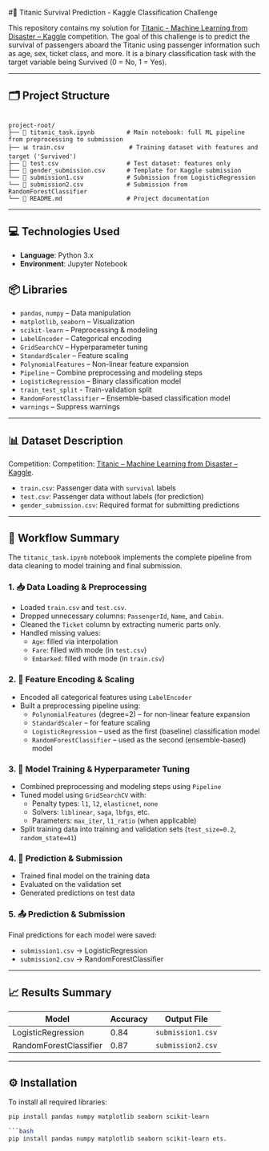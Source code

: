 #🚢 Titanic Survival Prediction - Kaggle Classification Challenge

This repository contains my solution for [Titanic - Machine Learning from Disaster – Kaggle](https://www.kaggle.com/competitions/titanic) competition.
The goal of this challenge is to predict the survival of passengers aboard the Titanic using passenger information such as age, sex, ticket class, and more.
It is a binary classification task with the target variable being Survived (0 = No, 1 = Yes).

---

## 🗂️ Project Structure

```

project-root/
├── 📄 titanic_task.ipynb         # Main notebook: full ML pipeline from preprocessing to submission
├── 📊 train.csv                  # Training dataset with features and target ('Survived')
├── 🧪 test.csv                   # Test dataset: features only
├── 📝 gender_submission.csv      # Template for Kaggle submission
└── 🚀 submission1.csv            # Submission from LogisticRegression
└── 🚀 submission2.csv            # Submission from RandomForestClassifier
└── 📜 README.md                  # Project documentation

```

---

## 💻 Technologies Used

- **Language**: Python 3.x  
- **Environment**: Jupyter Notebook


## 📦 Libraries

- `pandas`, `numpy` – Data manipulation  
- `matplotlib`, `seaborn` – Visualization  
- `scikit-learn` – Preprocessing & modeling
- `LabelEncoder` – Categorical encoding 
- `GridSearchCV` – Hyperparameter tuning  
- `StandardScaler` – Feature scaling 
- `PolynomialFeatures` – Non-linear feature expansion
- `Pipeline` – Combine preprocessing and modeling steps 
- `LogisticRegression` – Binary classification model
- `train_test_split` - Train-validation split
- `RandomForestClassifier` – Ensemble-based classification model
- `warnings` – Suppress warnings

---

## 📊 Dataset Description

Competition: Competition: [Titanic – Machine Learning from Disaster – Kaggle](https://www.kaggle.com/competitions/titanic).

- `train.csv`: Passenger data with `survival` labels
- `test.csv`: Passenger data without labels (for prediction)
- `gender_submission.csv`: Required format for submitting predictions

---

## 🔁 Workflow Summary

The `titanic_task.ipynb` notebook implements the complete pipeline from data cleaning to model training and final submission.

### 1. 📥 Data Loading & Preprocessing
- Loaded `train.csv` and `test.csv`.
- Dropped unnecessary columns: `PassengerId`, `Name`, and `Cabin`.
- Cleaned the `Ticket` column by extracting numeric parts only.
- Handled missing values:
  - `Age`: filled via interpolation
  - `Fare`: filled with mode (in `test.csv`)
  - `Embarked`: filled with mode (in `train.csv`)

### 2. 🧪 Feature Encoding & Scaling

- Encoded all categorical features using `LabelEncoder`
- Built a preprocessing pipeline using:
  - `PolynomialFeatures` (degree=2) – for non-linear feature expansion
  - `StandardScaler` – for feature scaling
  - `LogisticRegression` – used as the first (baseline) classification model  
  - `RandomForestClassifier` – used as the second (ensemble-based) model  

### 3. 🧠 Model Training & Hyperparameter Tuning

- Combined preprocessing and modeling steps using `Pipeline`
- Tuned model using `GridSearchCV` with:
  - Penalty types: `l1`, `l2`, `elasticnet`, `none`
  - Solvers: `liblinear`, `saga`, `lbfgs`, etc.
  - Parameters: `max_iter`, `l1_ratio` (when applicable)
- Split training data into training and validation sets (`test_size=0.2`, `random_state=41`)


### 4. 🧠 Prediction & Submission

- Trained final model on the training data
- Evaluated on the validation set
- Generated predictions on test data



### 5. 📤 Prediction & Submission

Final predictions for each model were saved:

- `submission1.csv` → LogisticRegression
- `submission2.csv` → RandomForestClassifier

---

## 📈 Results Summary

| Model                  | Accuracy |    Output File    |
|------------------------|----------|-------------------|
| LogisticRegression     | 0.84     | `submission1.csv` |
| RandomForestClassifier | 0.87     | `submission2.csv` |

---

## ⚙️ Installation

To install all required libraries:


```bash
pip install pandas numpy matplotlib seaborn scikit-learn

```bash
pip install pandas numpy matplotlib seaborn scikit-learn ets.
